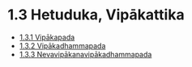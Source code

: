 # 1.3 Hetuduka, Vipākattika

* [1.3.1 Vipākapada](1.3/1.3.1.md)
* [1.3.2 Vipākadhammapada](1.3/1.3.2.md)
* [1.3.3 Nevavipākanavipākadhammapada](1.3/1.3.3.md)
